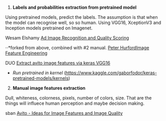 1. **Labels and probabilities extraction from pretrained model**

Using pretrained models, predict the labels. The assumption is that when the model can recognise well, so so human. Using VGG16, XceptionV3 and Inception models pretrained on Imagenet.

Wesam Elshamy [Ad Image Recognition and Quality Scoring](https://www.kaggle.com/wesamelshamy/ad-image-recognition-and-quality-scoring)

⋅⋅*forked from above, combined with #2 manual. 
    [Peter HurfordImage Feature Engineering](https://www.kaggle.com/peterhurford/image-feature-engineering)


DUO [Extract avito image features via keras VGG16](https://www.kaggle.com/classtag/extract-avito-image-features-via-keras-vgg16)

- *Run pretrained in kernel* (https://www.kaggle.com/gaborfodor/keras-pretrained-models/kernels)

2. **Manual image features extraction**

Dull, whiteness, colorness, pixels, number of colors, size. That are the things will influece human perception and maybe decision making. 

sban [Avito - Ideas for Image Features and Image Quality](https://www.kaggle.com/shivamb/avito-ideas-for-image-features-and-image-quality)
